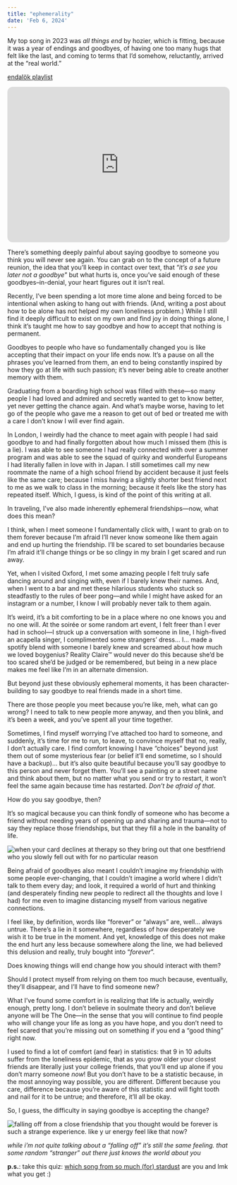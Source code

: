 ```yaml
---
title: "ephemerality"
date: 'Feb 6, 2024'
---
```


My top song in 2023 was _all things end_ by hozier, which is fitting, because it was a year of endings and goodbyes, of having one too many hugs that felt like the last, and coming to terms that I’d somehow, reluctantly, arrived at the “real world.”

[endalök playlist](https://open.spotify.com/playlist/07ZcBzEGaNfHhjaaCJv3rw?si=fe863bbcdf704ec6)

<iframe style="border-radius:12px" src="https://open.spotify.com/embed/playlist/07ZcBzEGaNfHhjaaCJv3rw?utm_source=generator" width="100%" height="352" frameBorder="0" allowfullscreen="" allow="autoplay; clipboard-write; encrypted-media; fullscreen; picture-in-picture" loading="lazy"></iframe>
<br />

There’s something deeply painful about saying goodbye to someone you think you will never see again. You can grab on to the concept of a future reunion, the idea that you’ll keep in contact over text, that “_it’s a see you later not a goodbye_” but what hurts is, once you’ve said enough of these goodbyes–in-denial, your heart figures out it isn’t real.

Recently, I’ve been spending a lot more time alone and being forced to be intentional when asking to hang out with friends. (And, writing a post about how to be alone has not helped my own loneliness problem.) While I still find it deeply difficult to exist on my own and find joy in doing things alone, I think it’s taught me how to say goodbye and how to accept that nothing is permanent.

Goodbyes to people who have so fundamentally changed you is like accepting that their impact on your life ends now. It’s a pause on all the phrases you’ve learned from them, an end to being constantly inspired by how they go at life with such passion; it’s never being able to create another memory with them.

Graduating from a boarding high school was filled with these—so many people I had loved and admired and secretly wanted to get to know better, yet never getting the chance again. And what’s maybe worse, having to let go of the people who gave me a reason to get out of bed or treated me with a care I don’t know I will ever find again.

In London, I weirdly had the chance to meet again with people I had said goodbye to and had finally forgotten about how much I missed them (this is a lie). I was able to see someone I had really connected with over a summer program and was able to see the squad of quirky and wonderful Europeans I had literally fallen in love with in Japan. I still sometimes call my new roommate the name of a high school friend by accident because it just feels like the same care; because I miss having a slightly shorter best friend next to me as we walk to class in the morning; because it feels like the story has repeated itself. Which, I guess, is kind of the point of this writing at all.

In traveling, I’ve also made inherently ephemeral friendships—now, what does this mean?

I think, when I meet someone I fundamentally click with, I want to grab on to them forever because I’m afraid I’ll never know someone like them again and end up hurting the friendship. I’ll be scared to set boundaries because I’m afraid it’ll change things or be so clingy in my brain I get scared and run away.

Yet, when I visited Oxford, I met some amazing people I felt truly safe dancing around and singing with, even if I barely knew their names. And, when I went to a bar and met these hilarious students who stuck so steadfastly to the rules of beer pong—and while I might have asked for an instagram or a number, I know I will probably never talk to them again.

It’s weird, it’s a bit comforting to be in a place where no one knows you and no one will. At the soirée or some random art event, I felt freer than I ever had in school—I struck up a conversation with someone in line, I high-fived an acapella singer, I complimented some strangers’ dress… I… made a spotify blend with someone I barely knew and screamed about how much we loved boygenius? Reality Claire™ would never do this because she’d be too scared she’d be judged or be remembered, but being in a new place makes me feel like I’m in an alternate dimension.

But beyond just these obviously ephemeral moments, it has been character-building to say goodbye to real friends made in a short time.

There are those people you meet because you’re like, meh, what can go wrong? I need to talk to new people more anyway, and then you blink, and it’s been a week, and you’ve spent all your time together.

Sometimes, I find myself worrying I’ve attached too hard to someone, and suddenly, it’s time for me to run, to leave, to convince myself that no, really, I don’t actually care. I find comfort knowing I have “choices” beyond just them out of some mysterious fear (or belief it’ll end sometime, so I should have a backup)… but it’s also quite beautiful because you’ll say goodbye to this person and never forget them. You’ll see a painting or a street name and think about them, but no matter what you send or try to restart, it won’t feel the same again because time has restarted. _Don’t be afraid of that._

How do you say goodbye, then?

It’s so magical because you can think fondly of someone who has become a friend without needing years of opening up and sharing and trauma—not to say they replace those friendships, but that they fill a hole in the banality of life.

![when your card declines at therapy so they bring out that one bestfriend who you slowly fell out with for no particular reason](https://substackcdn.com/image/fetch/f_auto,q_auto:good,fl_progressive:steep/https%3A%2F%2Fsubstack-post-media.s3.amazonaws.com%2Fpublic%2Fimages%2F8449bb23-fd90-4a13-a391-79a6d361fd3b_1184x362.png)

Being afraid of goodbyes also meant I couldn’t imagine my friendship with some people ever-changing, that I couldn’t imagine a world where I didn’t talk to them every day; and look, it required a world of hurt and thinking (and desperately finding new people to redirect all the thoughts and love I had) for me even to imagine distancing myself from various negative connections.

I feel like, by definition, words like “forever” or “always” are, well… always untrue. There’s a lie in it somewhere, regardless of how desperately we wish it to be true in the moment. And yet, knowledge of this does not make the end hurt any less because somewhere along the line, we had believed this delusion and really, truly bought into “_forever_”.

Does knowing things will end change how you should interact with them?

Should I protect myself from relying on them too much because, eventually, they’ll disappear, and I’ll have to find someone new?

What I’ve found some comfort in is realizing that life is actually, weirdly enough, pretty long. I don’t believe in soulmate theory and don’t believe anyone will be The One—in the sense that you will continue to find people who will change your life as long as you have hope, and you don’t need to feel scared that you’re missing out on something if you end a “good thing” right now.

I used to find a lot of comfort (and fear) in statistics: that 9 in 10 adults suffer from the loneliness epidemic, that as you grow older your closest friends are literally just your college friends, that you’ll end up alone if you don’t marry someone _now_! But you don’t have to be a statistic because, in the most annoying way possible, you are different. Different because you care, difference because you’re aware of this statistic and will fight tooth and nail for it to be untrue; and therefore, it’ll all be okay.

So, I guess, the difficulty in saying goodbye is accepting the change?

![falling off from a close friendship that you thought would be forever is such a strange experience. like y ur energy feel like that now?](https://substackcdn.com/image/fetch/f_auto,q_auto:good,fl_progressive:steep/https%3A%2F%2Fsubstack-post-media.s3.amazonaws.com%2Fpublic%2Fimages%2F8533462e-1c89-4263-9107-3731bae33f91_1172x320.png)

_while i’m not quite talking about a “falling off” it’s still the same feeling. that some random “stranger” out there just knows the world about you_


**p.s.**: take this quiz: [which song from so much (for) stardust](https://uquiz.com/quiz/YCL7Ak/which-so-much-for-stardust-song-are-you) are you and lmk what you get :)

